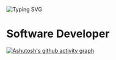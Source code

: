  ![Typing SVG](https://readme-typing-svg.herokuapp.com/?color=72ED74&size=35&center=true&vCenter=true&width=1000&lines=Santiago+Hernández+Pérez;Welcome!)

 # Software Developer

 [![Ashutosh's github activity graph](https://github-readme-activity-graph.vercel.app/graph?username=LrdSanti&bg_color=0d1117&color=ffffff&line=DCFFDD&point=DCFFDD&area=true&hide_border=true)](https://github.com/ashutosh00710/github-readme-activity-graph)
